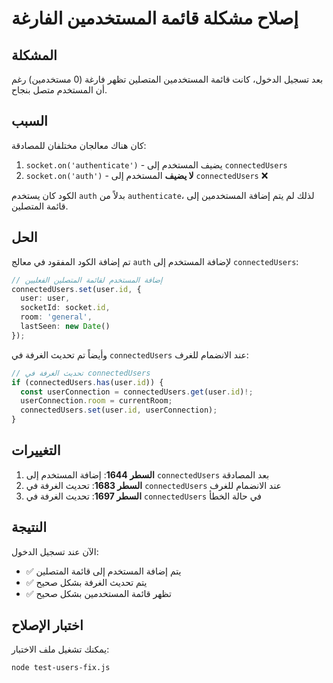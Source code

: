 # إصلاح مشكلة قائمة المستخدمين الفارغة

## المشكلة
بعد تسجيل الدخول، كانت قائمة المستخدمين المتصلين تظهر فارغة (0 مستخدمين) رغم أن المستخدم متصل بنجاح.

## السبب
كان هناك معالجان مختلفان للمصادقة:
1. `socket.on('authenticate')` - يضيف المستخدم إلى `connectedUsers`
2. `socket.on('auth')` - **لا يضيف** المستخدم إلى `connectedUsers` ❌

الكود كان يستخدم `auth` بدلاً من `authenticate`، لذلك لم يتم إضافة المستخدمين إلى قائمة المتصلين.

## الحل
تم إضافة الكود المفقود في معالج `auth` لإضافة المستخدم إلى `connectedUsers`:

```typescript
// إضافة المستخدم لقائمة المتصلين الفعليين
connectedUsers.set(user.id, {
  user: user,
  socketId: socket.id,
  room: 'general',
  lastSeen: new Date()
});
```

وأيضاً تم تحديث الغرفة في `connectedUsers` عند الانضمام للغرف:

```typescript
// تحديث الغرفة في connectedUsers
if (connectedUsers.has(user.id)) {
  const userConnection = connectedUsers.get(user.id)!;
  userConnection.room = currentRoom;
  connectedUsers.set(user.id, userConnection);
}
```

## التغييرات
1. **السطر 1644**: إضافة المستخدم إلى `connectedUsers` بعد المصادقة
2. **السطر 1683**: تحديث الغرفة في `connectedUsers` عند الانضمام للغرف
3. **السطر 1697**: تحديث الغرفة في `connectedUsers` في حالة الخطأ

## النتيجة
الآن عند تسجيل الدخول:
- ✅ يتم إضافة المستخدم إلى قائمة المتصلين
- ✅ يتم تحديث الغرفة بشكل صحيح
- ✅ تظهر قائمة المستخدمين بشكل صحيح

## اختبار الإصلاح
يمكنك تشغيل ملف الاختبار:
```bash
node test-users-fix.js
```
